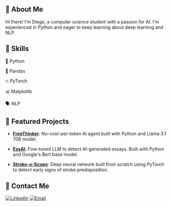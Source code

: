 ## 👋 About Me
Hi there! I'm Diego, a computer science student with a passion for AI. 
I'm experienced in Python and eager to keep learning about deep learning and NLP.

## 🔧 Skills
🐍 Python

🐼 Pandas

🔥 PyTorch

📊 Matplotlib

🗣️ NLP

## 🌟 Featured Projects
- [**FreeThinker**](https://github.com/diegovelilla/FreeThinker): No-cost-per-token AI agent built with Python and Llama 3.1 70B model.

- [**EssAI**](https://github.com/diegovelilla/EssAI): Fine-tuned LLM to detect AI-generated essays. Built with Python and Google's Bert base model.

- [**Stroke-o-Scope**](https://github.com/diegovelilla/Stroke-o-Scope): Deep neural network built from scratch using PyTorch to detect early signs of stroke predisposition.

## 🤝 Contact Me
[![LinkedIn](https://img.shields.io/badge/LinkedIn-0077B5?style=for-the-badge&logo=linkedin&logoColor=white)](https://www.linkedin.com/in/diego-velilla-recio)
[![Email](https://img.shields.io/badge/Email-D14836?style=for-the-badge&logo=gmail&logoColor=white)](mailto:diegovelillarecio@example.com)
